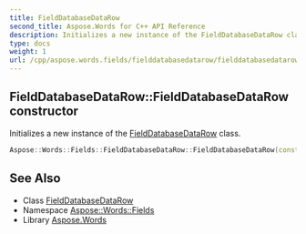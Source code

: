 ```yaml
---
title: FieldDatabaseDataRow
second_title: Aspose.Words for C++ API Reference
description: Initializes a new instance of the FieldDatabaseDataRow class.
type: docs
weight: 1
url: /cpp/aspose.words.fields/fielddatabasedatarow/fielddatabasedatarow/
---
```

## FieldDatabaseDataRow::FieldDatabaseDataRow constructor


Initializes a new instance of the [FieldDatabaseDataRow](../) class.

```cpp
Aspose::Words::Fields::FieldDatabaseDataRow::FieldDatabaseDataRow(const System::ArrayPtr<System::String> &values)
```

## See Also

* Class [FieldDatabaseDataRow](../)
* Namespace [Aspose::Words::Fields](../../)
* Library [Aspose.Words](../../../)
